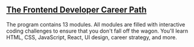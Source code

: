 ## [The Frontend Developer Career Path](https://scrimba.com/learn/frontend)

The program contains 13 modules. All modules are filled with interactive coding challenges to ensure that you don't fall off the wagon. You'll learn HTML, CSS, JavaScript, React, UI design, career strategy, and more.
